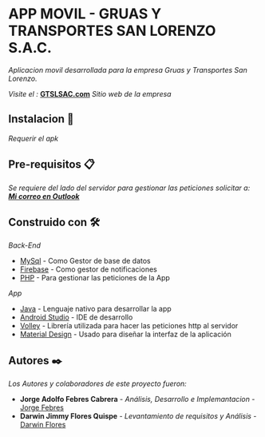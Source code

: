 # APP MOVIL - GRUAS Y TRANSPORTES SAN LORENZO S.A.C.

_Aplicacion movil desarrollada para la empresa Gruas y Transportes San Lorenzo._

_Visite el :_ **[GTSLSAC.com](http://www.gtslsac.com/)** _Sitio web de la empresa_

## Instalacion 🚀

_Requerir el apk_

## Pre-requisitos 📋

_Se requiere del lado del servidor para gestionar las peticiones solicitar a: **[Mi correo en Outlook](http://www.gtslsac.com/)**_

## Construido con 🛠️

_Back-End_
* [MySql](https://dev.mysql.com/doc/) - Como Gestor de base de datos
* [Firebase](https://firebase.google.com/docs/guides/) - Como gestor de notificaciones
* [PHP](http://php.net/docs.php) - Para gestionar las peticiones de la App

_App_
* [Java](https://docs.oracle.com/javase/7/docs/api/) - Lenguaje nativo para desarrollar la app
* [Android Studio](https://developer.android.com/docs/) - IDE de desarrollo 
* [Volley](https://developer.android.com/training/volley/) - Librería utilizada para hacer las peticiones http al servidor
* [Material Design](https://developer.android.com/design/material/?hl=es-419) - Usado para diseñar la interfaz de la aplicación

## Autores ✒️

_Los Autores y colaboradores de este proyecto fueron:_

* **Jorge Adolfo Febres Cabrera** - *Análisis, Desarrollo e Implemantacion* - [Jorge Febres](https://github.com/Jorgefebres/)
* **Darwin Jimmy Flores Quispe** - *Levantamiento de requisitos y Análisis* - [Darwin Flores](#Darwin-Jimmy-Flores)
